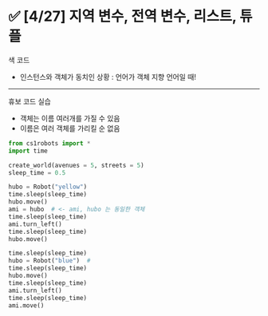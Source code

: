 # ✅ [4/27] 지역 변수, 전역 변수, 리스트, 튜플



색 코드



- 인스턴스와 객체가 동치인 상황 : 언어가 객체 지향 언어일 때!



---



휴보 코드 실습

- 객체는 이름 여러개를 가질 수 있음
- 이름은 여러 객체를 가리킬 순 없음

```python
from cs1robots import *
import time

create_world(avenues = 5, streets = 5)
sleep_time = 0.5

hubo = Robot("yellow")
time.sleep(sleep_time)
hubo.move()
ami = hubo  # <- ami, hubo 는 동일한 객체
time.sleep(sleep_time)
ami.turn_left()
time.sleep(sleep_time)
hubo.move()

time.sleep(sleep_time)
hubo = Robot("blue")  # 
time.sleep(sleep_time)
hubo.move()
time.sleep(sleep_time)
ami.turn_left()
time.sleep(sleep_time)
ami.move()
```

